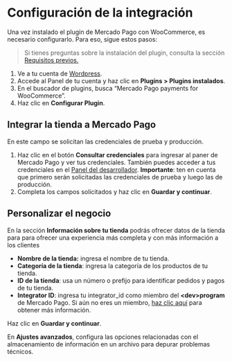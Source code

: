 # Configuración de la integración

Una vez instalado el plugin de Mercado Pago con WooCommerce, es necesario configurarlo. Para eso, sigue estos pasos:

> Si tienes preguntas sobre la instalación del plugin, consulta la sección [Requisitos previos.](/developers/es/docs/woocommerce/previous-requirements)

1. Ve a tu cuenta de [Wordpress](https://wordpress.com/).
2. Accede al Panel de tu cuenta y haz clic en **Plugins > Plugins instalados**.
3. En el buscador de plugins, busca “Mercado Pago payments for WooCommerce”.
4. Haz clic en **Configurar Plugin**.

## Integrar la tienda a Mercado Pago

En este campo se solicitan las credenciales de prueba y producción. 
1. Haz clic en el botón **Consultar credenciales** para ingresar al paner de Mercado Pago y ver tus credenciales. También puedes acceder a tus credenciales en el [Panel del desarrollador](https://www.mercadopago[FAKER][URL][DOMAIN]/developers/panel/app). **Importante**: ten en cuenta que primero serán solicitadas las credenciales de prueba y luego las de producción. 
2. Completa los campos solicitados y haz clic en **Guardar y continuar**.

## Personalizar el negocio

En la sección **Información sobre tu tienda** podrás ofrecer datos de la tienda para  para ofrecer una experiencia más completa y con más información a los clientes

* **Nombre de la tienda:** ingresa el nombre de tu tienda.
* **Categoría de la tienda**: ingresa la categoría de los productos de tu tienda.
* **ID de la tienda**: usa un número o prefijo para identificar pedidos y pagos de tu tienda.
* **Integrator ID**: ingresa tu integrator_id como miembro del **&lt;dev&gt;program** de Mercado Pago. Si aún no eres un miembro, [haz clic aquí](https://www.mercadopago[FAKER][URL][DOMAIN]/developers/es/developer-program) para obtener más información.

Haz clic en **Guardar y continuar**.

En **Ajustes avanzados**, configura las opciones relacionadas con el almacenamiento de información en un archivo para depurar problemas técnicos.


